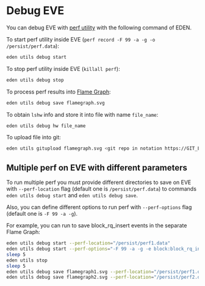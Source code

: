 # Debug EVE

You can debug EVE with [perf utility](https://perf.wiki.kernel.org/index.php/Main_Page)
with the following command of EDEN.

To start perf utility inside EVE (`perf record -F 99 -a -g -o /persist/perf.data`):

```bash
eden utils debug start
```

To stop perf utility inside EVE (`killall perf`):

```bash
eden utils debug stop
```

To process perf results into [Flame Graph](http://www.brendangregg.com/flamegraphs.html):

```bash
eden utils debug save flamegraph.svg
```

To obtain `lshw` info and store it into file with name `file_name`:

```bash
eden utils debug hw file_name
```

To upload file into git:

```bash
eden utils gitupload flamegraph.svg <git repo in notation https://GIT_LOGIN:GIT_TOKEN@GIT_REPO> <branch>
```

## Multiple perf on EVE with different parameters

To run multiple perf you must provide different directories to save on EVE with `--perf-location` flag
(default one is `/persist/perf.data`) to commands `eden utils debug start` and `eden utils debug save`.

Also, you can define different options to run perf with `--perf-options` flag (default one is `-F 99 -a -g`).

For example, you can run to save block_rq_insert events in the separate Flame Graph:

```bash
eden utils debug start --perf-location="/persist/perf1.data"
eden utils debug start --perf-options="-F 99 -a -g -e block:block_rq_insert" --perf-location="/persist/perf2.data"
sleep 5
eden utils stop
sleep 5
eden utils debug save flamegraph1.svg --perf-location="/persist/perf1.data"
eden utils debug save flamegraph2.svg --perf-location="/persist/perf2.data"
```
